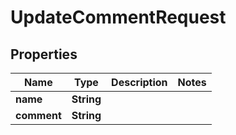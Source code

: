 

# UpdateCommentRequest


## Properties

| Name | Type | Description | Notes |
|------------ | ------------- | ------------- | -------------|
|**name** | **String** |  |  |
|**comment** | **String** |  |  |



